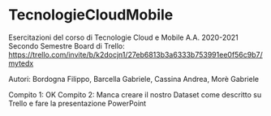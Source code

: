 # TecnologieCloudMobile
Esercitazioni del corso di Tecnologie Cloud e Mobile A.A. 2020-2021 Secondo Semestre
Board di Trello: https://trello.com/invite/b/k2docjn1/27eb6813b3a6333b753991ee0f56c9b7/mytedx

Autori: Bordogna Filippo, Barcella Gabriele, Cassina Andrea, Morè Gabriele

Compito 1: OK
Compito 2: Manca creare il nostro Dataset come descritto su Trello e fare la presentazione PowerPoint